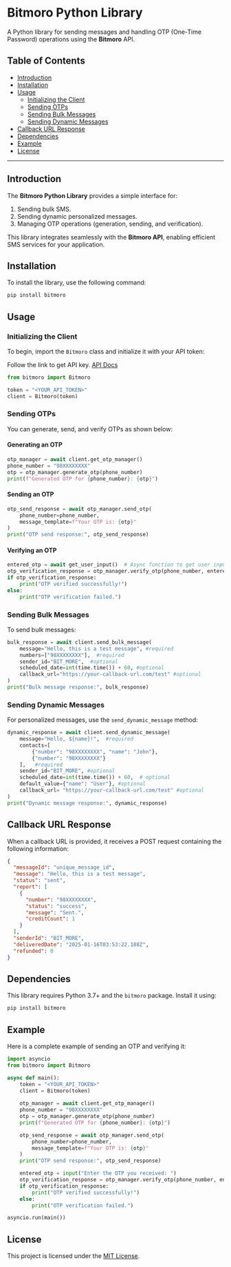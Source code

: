 # Bitmoro Python Library

A Python library for sending messages and handling OTP (One-Time Password) operations using the **Bitmoro** API.

## Table of Contents
- [Introduction](#introduction)
- [Installation](#installation)
- [Usage](#usage)
  - [Initializing the Client](#initializing-the-client)
  - [Sending OTPs](#sending-otps)
  - [Sending Bulk Messages](#sending-bulk-messages)
  - [Sending Dynamic Messages](#sending-dynamic-messages)
- [Callback URL Response](#callback-url-response)
- [Dependencies](#dependencies)
- [Example](#example)
- [License](#license)

---

## Introduction
The **Bitmoro Python Library** provides a simple interface for:
1. Sending bulk SMS.
2. Sending dynamic personalized messages.
3. Managing OTP operations (generation, sending, and verification).

This library integrates seamlessly with the **Bitmoro API**, enabling efficient SMS services for your application.

## Installation
To install the library, use the following command:

```bash
pip install bitmoro
```

## Usage

### Initializing the Client
To begin, import the `Bitmoro` class and initialize it with your API token:

Follow the link to get API key. [API Docs](https://bitmoro.com/blog/api-integration-for-bulk-sms-service-with-bitmoro)

```python
from bitmoro import Bitmoro

token = "<YOUR_API_TOKEN>"
client = Bitmoro(token)
```

### Sending OTPs
You can generate, send, and verify OTPs as shown below:

#### Generating an OTP
```python
otp_manager = await client.get_otp_manager()
phone_number = "98XXXXXXXX"
otp = otp_manager.generate_otp(phone_number)
print(f"Generated OTP for {phone_number}: {otp}")
```

#### Sending an OTP
```python
otp_send_response = await otp_manager.send_otp(
    phone_number=phone_number,
    message_template=f"Your OTP is: {otp}"
)
print("OTP send response:", otp_send_response)
```

#### Verifying an OTP
```python
entered_otp = await get_user_input()  # Async function to get user input
otp_verification_response = otp_manager.verify_otp(phone_number, entered_otp)
if otp_verification_response:
    print("OTP verified successfully!")
else:
    print("OTP verification failed.")
```

### Sending Bulk Messages
To send bulk messages:

```python
bulk_response = await client.send_bulk_message(
    message="Hello, this is a test message", #required
    numbers=["98XXXXXXXX"],  #required
    sender_id="BIT_MORE",  #optional
    scheduled_date=int(time.time()) + 60, #optional
    callback_url="https://your-callback-url.com/test" #optional
)
print("Bulk message response:", bulk_response)
```

### Sending Dynamic Messages
For personalized messages, use the `send_dynamic_message` method:

```python
dynamic_response = await client.send_dynamic_message(
    message="Hello, ${name}!",  #required
    contacts=[
        {"number": "98XXXXXXXX", "name": "John"},
        {"number": "98XXXXXXXX"}
    ],   #required
    sender_id="BIT_MORE", #optional
    scheduled_date=int(time.time()) + 60,  # optional
    default_value={"name": "User"}, #optional
    callback_url= "https://your-callback-url.com/test" #optional
)
print("Dynamic message response:", dynamic_response)
```

## Callback URL Response
When a callback URL is provided, it receives a POST request containing the following information:

```json
{
  "messageId": "unique_message_id",
  "message": "Hello, this is a test message",
  "status": "sent",
  "report": [
    {
      "number": "98XXXXXXXX",
      "status": "success",
      "message": "Sent.",
      "creditCount": 1
    }
  ],
  "senderId": "BIT_MORE",
  "deliveredDate": "2025-01-16T03:53:22.188Z",
  "refunded": 0
}
```

## Dependencies
This library requires Python 3.7+ and the `bitmoro` package. Install it using:

```bash
pip install bitmoro
```

## Example
Here is a complete example of sending an OTP and verifying it:

```python
import asyncio
from bitmoro import Bitmoro

async def main():
    token = "<YOUR_API_TOKEN>"
    client = Bitmoro(token)
    
    otp_manager = await client.get_otp_manager()
    phone_number = "98XXXXXXXX"
    otp = otp_manager.generate_otp(phone_number)
    print(f"Generated OTP for {phone_number}: {otp}")

    otp_send_response = await otp_manager.send_otp(
        phone_number=phone_number,
        message_template=f"Your OTP is: {otp}"
    )
    print("OTP send response:", otp_send_response)

    entered_otp = input("Enter the OTP you received: ")
    otp_verification_response = otp_manager.verify_otp(phone_number, entered_otp)
    if otp_verification_response:
        print("OTP verified successfully!")
    else:
        print("OTP verification failed.")

asyncio.run(main())
```

## License
This project is licensed under the [MIT License](https://opensource.org/licenses/MIT).